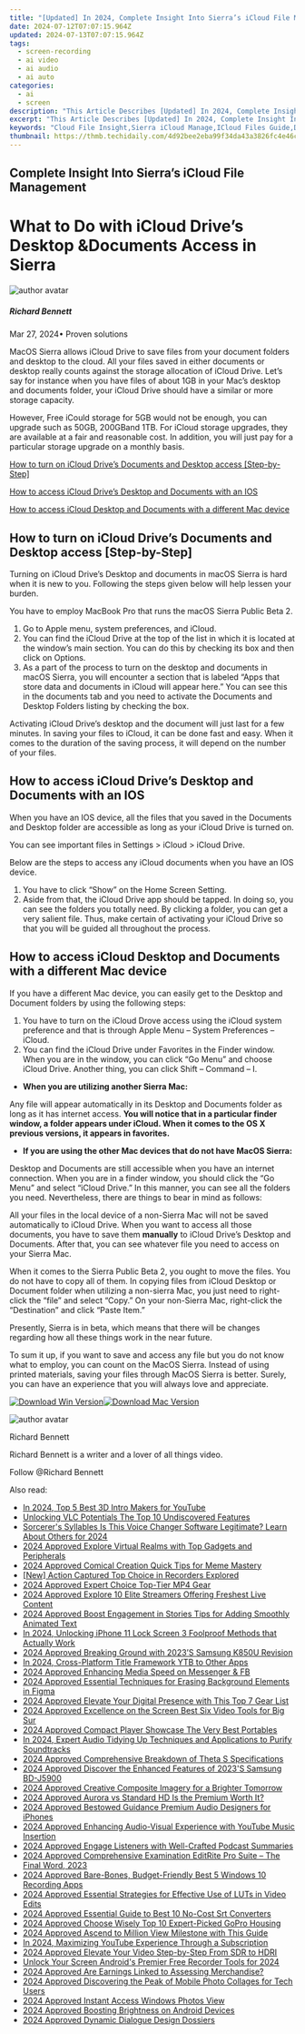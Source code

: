 ```yaml
---
title: "[Updated] In 2024, Complete Insight Into Sierra’s iCloud File Management"
date: 2024-07-12T07:07:15.964Z
updated: 2024-07-13T07:07:15.964Z
tags: 
  - screen-recording
  - ai video
  - ai audio
  - ai auto
categories: 
  - ai
  - screen
description: "This Article Describes [Updated] In 2024, Complete Insight Into Sierra’s iCloud File Management"
excerpt: "This Article Describes [Updated] In 2024, Complete Insight Into Sierra’s iCloud File Management"
keywords: "Cloud File Insight,Sierra iCloud Manage,ICloud Files Guide,Data Storage Sierra,File Sync iCloud,Cloud Backup Sierra,File Management Cloud"
thumbnail: https://thmb.techidaily.com/4d92bee2eba99f34da43a3826fc4e46ce3e4a6c22b117140d007c698449c206f.png
---
```


## Complete Insight Into Sierra’s iCloud File Management

# What to Do with iCloud Drive’s Desktop &Documents Access in Sierra
![author avatar](https://images.wondershare.com/filmora/article-images/richard-bennett.jpg)

##### Richard Bennett

 Mar 27, 2024• Proven solutions

MacOS Sierra allows iCloud Drive to save files from your document folders and desktop to the cloud. All your files saved in either documents or desktop really counts against the storage allocation of iCloud Drive. Let’s say for instance when you have files of about 1GB in your Mac’s desktop and documents folder, your iCloud Drive should have a similar or more storage capacity.

However, Free iCould storage for 5GB would not be enough, you can upgrade such as 50GB, 200GBand 1TB. For iCloud storage upgrades, they are available at a fair and reasonable cost. In addition, you will just pay for a particular storage upgrade on a monthly basis.

[How to turn on iCloud Drive’s Documents and Desktop access \[Step-by-Step\]](#section1)

[How to access iCloud Drive’s Desktop and Documents with an IOS](#section2)

[How to access iCloud Desktop and Documents with a different Mac device](#section3)

## How to turn on iCloud Drive’s Documents and Desktop access \[Step-by-Step\]

Turning on iCloud Drive’s Desktop and documents in macOS Sierra is hard when it is new to you. Following the steps given below will help lessen your burden.

You have to employ MacBook Pro that runs the macOS Sierra Public Beta 2.

1. Go to Apple menu, system preferences, and iCloud.
2. You can find the iCloud Drive at the top of the list in which it is located at the window’s main section. You can do this by checking its box and then click on Options.
3. As a part of the process to turn on the desktop and documents in macOS Sierra, you will encounter a section that is labeled “Apps that store data and documents in iCloud will appear here.” You can see this in the documents tab and you need to activate the Documents and Desktop Folders listing by checking the box.

Activating iCloud Drive’s desktop and the document will just last for a few minutes. In saving your files to iCloud, it can be done fast and easy. When it comes to the duration of the saving process, it will depend on the number of your files.

## How to access iCloud Drive’s Desktop and Documents with an IOS

When you have an IOS device, all the files that you saved in the Documents and Desktop folder are accessible as long as your iCloud Drive is turned on.

You can see important files in Settings > iCloud > iCloud Drive.

Below are the steps to access any iCloud documents when you have an IOS device.

1. You have to click “Show” on the Home Screen Setting.
2. Aside from that, the iCloud Drive app should be tapped. In doing so, you can see the folders you totally need. By clicking a folder, you can get a very salient file. Thus, make certain of activating your iCloud Drive so that you will be guided all throughout the process.

## How to access iCloud Desktop and Documents with a different Mac device

If you have a different Mac device, you can easily get to the Desktop and Document folders by using the following steps:

1. You have to turn on the iCloud Drove access using the iCloud system preference and that is through Apple Menu – System Preferences – iCloud.
2. You can find the iCloud Drive under Favorites in the Finder window. When you are in the window, you can click “Go Menu” and choose iCloud Drive. Another thing, you can click Shift – Command – I.

* **When you are utilizing another Sierra Mac:**

Any file will appear automatically in its Desktop and Documents folder as long as it has internet access. **You will notice that in a particular finder window, a folder appears under iCloud. When it comes to the OS X previous versions, it appears in favorites.**

* **If you are using the other Mac devices that do not have MacOS Sierra:**

Desktop and Documents are still accessible when you have an internet connection. When you are in a finder window, you should click the “Go Menu” and select “iCloud Drive.” In this manner, you can see all the folders you need. Nevertheless, there are things to bear in mind as follows:

All your files in the local device of a non-Sierra Mac will not be saved automatically to iCloud Drive. When you want to access all those documents, you have to save them **manually** to iCloud Drive’s Desktop and Documents. After that, you can see whatever file you need to access on your Sierra Mac.

When it comes to the Sierra Public Beta 2, you ought to move the files. You do not have to copy all of them. In copying files from iCloud Desktop or Document folder when utilizing a non-sierra Mac, you just need to right-click the “file” and select “Copy.” On your non-Sierra Mac, right-click the “Destination” and click “Paste Item.”

Presently, Sierra is in beta, which means that there will be changes regarding how all these things work in the near future.

To sum it up, if you want to save and access any file but you do not know what to employ, you can count on the MacOS Sierra. Instead of using printed materials, saving your files through MacOS Sierra is better. Surely, you can have an experience that you will always love and appreciate.

[![Download Win Version](https://images.wondershare.com/filmora/guide/download-btn-win.jpg)](https://tools.techidaily.com/wondershare/filmora/download/)[![Download Mac Version](https://images.wondershare.com/filmora/guide/download-btn-mac.jpg)](https://tools.techidaily.com/wondershare/filmora/download/)

![author avatar](https://images.wondershare.com/filmora/article-images/richard-bennett.jpg)

Richard Bennett

Richard Bennett is a writer and a lover of all things video.

Follow @Richard Bennett


<ins class="adsbygoogle"
     style="display:block"
     data-ad-format="autorelaxed"
     data-ad-client="ca-pub-7571918770474297"
     data-ad-slot="1223367746"></ins>



<ins class="adsbygoogle"
     style="display:block"
     data-ad-client="ca-pub-7571918770474297"
     data-ad-slot="8358498916"
     data-ad-format="auto"
     data-full-width-responsive="true"></ins>




<span class="atpl-alsoreadstyle">Also read:</span>
<div><ul>
<li><a href="https://youtube-clips.techidaily.com/in-2024-top-5-best-3d-intro-makers-for-youtube/"><u>In 2024, Top 5 Best 3D Intro Makers for YouTube</u></a></li>
<li><a href="https://fox-cloud.techidaily.com/unlocking-vlc-potentials-the-top-10-undiscovered-features/"><u>Unlocking VLC Potentials  The Top 10 Undiscovered Features</u></a></li>
<li><a href="https://extra-guidance.techidaily.com/sorcerers-syllables-is-this-voice-changer-software-legitimate-learn-about-others-for-2024/"><u>Sorcerer's Syllables  Is This Voice Changer Software Legitimate? Learn About Others for 2024</u></a></li>
<li><a href="https://fox-links.techidaily.com/2024-approved-explore-virtual-realms-with-top-gadgets-and-peripherals/"><u>2024 Approved  Explore Virtual Realms with Top Gadgets and Peripherals</u></a></li>
<li><a href="https://fox-links.techidaily.com/2024-approved-comical-creation-quick-tips-for-meme-mastery/"><u>2024 Approved  Comical Creation  Quick Tips for Meme Mastery</u></a></li>
<li><a href="https://screen-sharing-recording.techidaily.com/new-action-captured-top-choice-in-recorders-explored/"><u>[New] Action Captured  Top Choice in Recorders Explored</u></a></li>
<li><a href="https://fox-links.techidaily.com/2024-approved-expert-choice-top-tier-mp4-gear/"><u>2024 Approved  Expert Choice  Top-Tier MP4 Gear</u></a></li>
<li><a href="https://fox-links.techidaily.com/2024-approved-explore-10-elite-streamers-offering-freshest-live-content/"><u>2024 Approved  Explore 10 Elite Streamers Offering Freshest Live Content</u></a></li>
<li><a href="https://fox-links.techidaily.com/2024-approved-boost-engagement-in-stories-tips-for-adding-smoothly-animated-text/"><u>2024 Approved  Boost Engagement in Stories  Tips for Adding Smoothly Animated Text</u></a></li>
<li><a href="https://ios-unlock.techidaily.com/in-2024-unlocking-iphone-11-lock-screen-3-foolproof-methods-that-actually-work-by-drfone-ios/"><u>In 2024, Unlocking iPhone 11 Lock Screen 3 Foolproof Methods that Actually Work</u></a></li>
<li><a href="https://fox-links.techidaily.com/2024-approved-breaking-ground-with-2023s-samsung-k850u-revision/"><u>2024 Approved  Breaking Ground with 2023’S Samsung K850U Revision</u></a></li>
<li><a href="https://youtube-video-recordings.techidaily.com/in-2024-cross-platform-title-framework-ytb-to-other-apps/"><u>In 2024, Cross-Platform Title Framework  YTB to Other Apps</u></a></li>
<li><a href="https://fox-links.techidaily.com/2024-approved-enhancing-media-speed-on-messenger-and-fb/"><u>2024 Approved  Enhancing Media Speed on Messenger & FB</u></a></li>
<li><a href="https://fox-links.techidaily.com/2024-approved-essential-techniques-for-erasing-background-elements-in-figma/"><u>2024 Approved  Essential Techniques for Erasing Background Elements in Figma</u></a></li>
<li><a href="https://fox-links.techidaily.com/2024-approved-elevate-your-digital-presence-with-this-top-7-gear-list/"><u>2024 Approved  Elevate Your Digital Presence with This Top 7 Gear List</u></a></li>
<li><a href="https://fox-links.techidaily.com/2024-approved-excellence-on-the-screen-best-six-video-tools-for-big-sur/"><u>2024 Approved  Excellence on the Screen  Best Six Video Tools for Big Sur</u></a></li>
<li><a href="https://fox-links.techidaily.com/2024-approved-compact-player-showcase-the-very-best-portables/"><u>2024 Approved  Compact Player Showcase  The Very Best Portables</u></a></li>
<li><a href="https://voice-adjusting.techidaily.com/in-2024-expert-audio-tidying-up-techniques-and-applications-to-purify-soundtracks/"><u>In 2024, Expert Audio Tidying Up Techniques and Applications to Purify Soundtracks</u></a></li>
<li><a href="https://fox-links.techidaily.com/2024-approved-comprehensive-breakdown-of-theta-s-specifications/"><u>2024 Approved  Comprehensive Breakdown of Theta S Specifications</u></a></li>
<li><a href="https://fox-links.techidaily.com/2024-approved-discover-the-enhanced-features-of-2023s-samsung-bd-j5900/"><u>2024 Approved  Discover the Enhanced Features of 2023'S Samsung BD-J5900</u></a></li>
<li><a href="https://fox-links.techidaily.com/2024-approved-creative-composite-imagery-for-a-brighter-tomorrow/"><u>2024 Approved  Creative Composite Imagery for a Brighter Tomorrow</u></a></li>
<li><a href="https://fox-links.techidaily.com/2024-approved-aurora-vs-standard-hd-is-the-premium-worth-it/"><u>2024 Approved  Aurora vs Standard HD  Is the Premium Worth It?</u></a></li>
<li><a href="https://fox-links.techidaily.com/2024-approved-bestowed-guidance-premium-audio-designers-for-iphones/"><u>2024 Approved  Bestowed Guidance  Premium Audio Designers for iPhones</u></a></li>
<li><a href="https://fox-links.techidaily.com/2024-approved-enhancing-audio-visual-experience-with-youtube-music-insertion/"><u>2024 Approved  Enhancing Audio-Visual Experience with YouTube Music Insertion</u></a></li>
<li><a href="https://fox-links.techidaily.com/2024-approved-engage-listeners-with-well-crafted-podcast-summaries/"><u>2024 Approved  Engage Listeners with Well-Crafted Podcast Summaries</u></a></li>
<li><a href="https://fox-links.techidaily.com/2024-approved-comprehensive-examination-editrite-pro-suite-the-final-word-2023/"><u>2024 Approved  Comprehensive Examination  EditRite Pro Suite – The Final Word, 2023</u></a></li>
<li><a href="https://fox-links.techidaily.com/2024-approved-bare-bones-budget-friendly-best-5-windows-10-recording-apps/"><u>2024 Approved  Bare-Bones, Budget-Friendly  Best 5 Windows 10 Recording Apps</u></a></li>
<li><a href="https://fox-links.techidaily.com/2024-approved-essential-strategies-for-effective-use-of-luts-in-video-edits/"><u>2024 Approved  Essential Strategies for Effective Use of LUTs in Video Edits</u></a></li>
<li><a href="https://fox-links.techidaily.com/2024-approved-essential-guide-to-best-10-no-cost-srt-converters/"><u>2024 Approved  Essential Guide to Best 10 No-Cost Srt Converters</u></a></li>
<li><a href="https://fox-links.techidaily.com/2024-approved-choose-wisely-top-10-expert-picked-gopro-housing/"><u>2024 Approved  Choose Wisely  Top 10 Expert-Picked GoPro Housing</u></a></li>
<li><a href="https://fox-links.techidaily.com/2024-approved-ascend-to-million-view-milestone-with-this-guide/"><u>2024 Approved  Ascend to Million View Milestone with This Guide</u></a></li>
<li><a href="https://youtube-help.techidaily.com/in-2024-maximizing-youtube-experience-through-a-subscription/"><u>In 2024, Maximizing YouTube Experience Through a Subscription</u></a></li>
<li><a href="https://fox-links.techidaily.com/2024-approved-elevate-your-video-step-by-step-from-sdr-to-hdri/"><u>2024 Approved  Elevate Your Video  Step-by-Step From SDR to HDRI</u></a></li>
<li><a href="https://video-screen-grab.techidaily.com/unlock-your-screen-androids-premier-free-recorder-tools-for-2024/"><u>Unlock Your Screen  Android's Premier Free Recorder Tools for 2024</u></a></li>
<li><a href="https://fox-links.techidaily.com/2024-approved-are-earnings-linked-to-assessing-merchandise/"><u>2024 Approved  Are Earnings Linked to Assessing Merchandise?</u></a></li>
<li><a href="https://fox-links.techidaily.com/2024-approved-discovering-the-peak-of-mobile-photo-collages-for-tech-users/"><u>2024 Approved  Discovering the Peak of Mobile Photo Collages for Tech Users</u></a></li>
<li><a href="https://extra-guidance.techidaily.com/2024-approved-instant-access-windows-photos-view/"><u>2024 Approved  Instant Access Windows Photos View</u></a></li>
<li><a href="https://fox-links.techidaily.com/2024-approved-boosting-brightness-on-android-devices/"><u>2024 Approved  Boosting Brightness on Android Devices</u></a></li>
<li><a href="https://fox-links.techidaily.com/2024-approved-dynamic-dialogue-design-dossiers/"><u>2024 Approved  Dynamic Dialogue Design Dossiers</u></a></li>
</ul></div>
